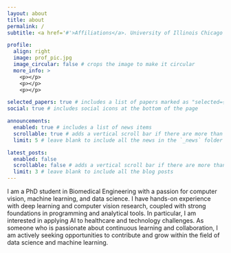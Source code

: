 ```yaml
---
layout: about
title: about
permalink: /
subtitle: <a href='#'>Affiliations</a>. University of Illinois Chicago (UIC), Chicago, IL, USA

profile:
  align: right
  image: prof_pic.jpg
  image_circular: false # crops the image to make it circular
  more_info: >
    <p></p>
    <p></p>
    <p></p>

selected_papers: true # includes a list of papers marked as "selected={true}"
social: true # includes social icons at the bottom of the page

announcements:
  enabled: true # includes a list of news items
  scrollable: true # adds a vertical scroll bar if there are more than 3 news items
  limit: 5 # leave blank to include all the news in the `_news` folder

latest_posts:
  enabled: false
  scrollable: false # adds a vertical scroll bar if there are more than 3 new posts items
  limit: 3 # leave blank to include all the blog posts
---
```


I am a PhD student in Biomedical Engineering with a passion for computer vision, machine learning, and data science.
I have hands-on experience with deep learning and computer vision research, coupled with strong foundations in programming and analytical tools. In particular, I am interested in applying AI to healthcare and technology challenges.
As someone who is passionate about continuous learning and collaboration, I am actively seeking opportunities to contribute and grow within the field of data science and machine learning.
